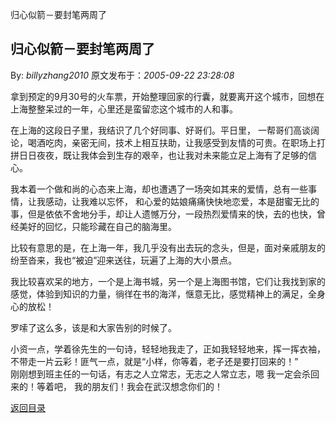 归心似箭－要封笔两周了
## 归心似箭－要封笔两周了

By: *billyzhang2010* 原文发布于：*2005-09-22 23:28:08*

     
拿到预定的9月30号的火车票，开始整理回家的行囊，就要离开这个城市，回想在上海整整呆过的一年，心里还是蛮留恋这个城市的人和事。

     
在上海的这段日子里，我结识了几个好同事、好哥们。平日里，
一帮哥们高谈阔论，喝酒吃肉，亲密无间，技术上相互扶助，让我感受到友情的可贵。在职场上打拼日日夜夜，既让我体会到生存的艰辛，也让我对未来能立足上海有了足够的信心。

    
我本着一个做和尚的心态来上海，却也遭遇了一场突如其来的爱情，总有一些事情，让我感动，让我难以忘怀， 和心爱的姑娘痛痛快快地恋爱，本是甜蜜无比的事，但是依依不舍地分手，却让人遗憾万分，一段热烈爱情来的快，去的也快，曾经美好的回忆，只能珍藏在自己的脑海里。

     
比较有意思的是，在上海一年，我几乎没有出去玩的念头，但是，面对亲戚朋友的纷至沓来，我也“被迫”迎来送往，玩遍了上海的大小景点。

     
我比较喜欢呆的地方，一个是上海书城，另一个是上海图书馆，它们让我找到家的感觉，体验到知识的力量，徜徉在书的海洋，惬意无比，感觉精神上的满足，全身心的放松！

      
罗嗦了这么多，该是和大家告别的时候了。

      
小资一点，学着徐先生的一句诗，轻轻地我走了，正如我轻轻地来，挥一挥衣袖，不带走一片云彩！匪气一点，就是“小样，你等着，老子还是要打回来的！”   
刚刚想到班主任的一句话，有志之人立常志，无志之人常立志，嗯 我一定会杀回来的！等着吧，
我的朋友们！我会在武汉想念你们的！

[返回目录](index.html)
